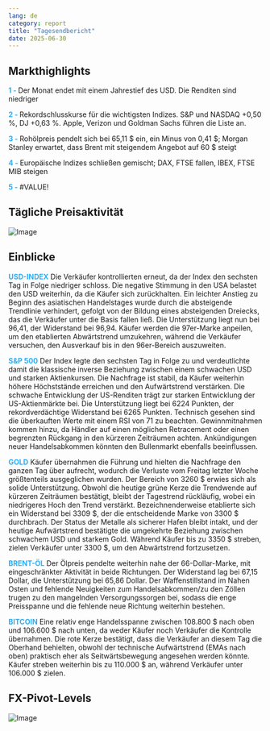 ```yaml
---
lang: de
category: report
title: "Tagesendbericht"
date: 2025-06-30
---
```



<h2>Markthighlights</h2>
<strong style="color: #2caef7;">1 - </strong> Der Monat endet mit einem Jahrestief des USD. Die Renditen sind niedriger

<strong style="color: #2caef7;">2 - </strong> Rekordschlusskurse für die wichtigsten Indizes. S&P und NASDAQ +0,50 %, DJ +0,63 %. Apple, Verizon und Goldman Sachs führen die Liste an.

<strong style="color: #2caef7;">3 - </strong> Rohölpreis pendelt sich bei 65,11 $ ein, ein Minus von 0,41 $; Morgan Stanley erwartet, dass Brent mit steigendem Angebot auf 60 $ steigt

<strong style="color: #2caef7;">4 - </strong> Europäische Indizes schließen gemischt; DAX, FTSE fallen, IBEX, FTSE MIB steigen

<strong style="color: #2caef7;">5 - </strong> #VALUE!



<h2>Tägliche Preisaktivität</h2>
<img src="https://markleighedu.github.io/img/Jun-2025/30-Jun-2025/price.jpg" alt="Image"/>

<h2>Einblicke</h2>
<strong style="color: #2caef7;">USD-INDEX</strong> Die Verkäufer kontrollierten erneut, da der Index den sechsten Tag in Folge niedriger schloss. Die negative Stimmung in den USA belastet den USD weiterhin, da die Käufer sich zurückhalten. Ein leichter Anstieg zu Beginn des asiatischen Handelstages wurde durch die absteigende Trendlinie verhindert, gefolgt von der Bildung eines absteigenden Dreiecks, das die Verkäufer unter die Basis fallen ließ. Die Unterstützung liegt nun bei 96,41, der Widerstand bei 96,94. Käufer werden die 97er-Marke anpeilen, um den etablierten Abwärtstrend umzukehren, während die Verkäufer versuchen, den Ausverkauf bis in den 96er-Bereich auszuweiten.

<strong style="color: #2caef7;">S&P 500</strong> Der Index legte den sechsten Tag in Folge zu und verdeutlichte damit die klassische inverse Beziehung zwischen einem schwachen USD und starken Aktienkursen. Die Nachfrage ist stabil, da Käufer weiterhin höhere Höchststände erreichen und den Aufwärtstrend verstärken. Die schwache Entwicklung der US-Renditen trägt zur starken Entwicklung der US-Aktienmärkte bei. Die Unterstützung liegt bei 6224 Punkten, der rekordverdächtige Widerstand bei 6265 Punkten. Technisch gesehen sind die überkauften Werte mit einem RSI von 71 zu beachten. Gewinnmitnahmen kommen hinzu, da Händler auf einen möglichen Retracement oder einen begrenzten Rückgang in den kürzeren Zeiträumen achten. Ankündigungen neuer Handelsabkommen könnten den Bullenmarkt ebenfalls beeinflussen.

<strong style="color: #2caef7;">GOLD</strong> Käufer übernahmen die Führung und hielten die Nachfrage den ganzen Tag über aufrecht, wodurch die Verluste vom Freitag letzter Woche größtenteils ausgeglichen wurden. Der Bereich von 3260 $ erwies sich als solide Unterstützung. Obwohl die heutige grüne Kerze die Trendwende auf kürzeren Zeiträumen bestätigt, bleibt der Tagestrend rückläufig, wobei ein niedrigeres Hoch den Trend verstärkt. Bezeichnenderweise etablierte sich ein Widerstand bei 3309 $, der die entscheidende Marke von 3300 $ durchbrach. Der Status der Metalle als sicherer Hafen bleibt intakt, und der heutige Aufwärtstrend bestätigte die umgekehrte Beziehung zwischen schwachem USD und starkem Gold. Während Käufer bis zu 3350 $ streben, zielen Verkäufer unter 3300 $, um den Abwärtstrend fortzusetzen.

<strong style="color: #2caef7;">BRENT-ÖL</strong> Der Ölpreis pendelte weiterhin nahe der 66-Dollar-Marke, mit eingeschränkter Aktivität in beide Richtungen. Der Widerstand lag bei 67,15 Dollar, die Unterstützung bei 65,86 Dollar. Der Waffenstillstand im Nahen Osten und fehlende Neuigkeiten zum Handelsabkommen/zu den Zöllen trugen zu den mangelnden Versorgungssorgen bei, sodass die enge Preisspanne und die fehlende neue Richtung weiterhin bestehen.

<strong style="color: #2caef7;">BITCOIN</strong> Eine relativ enge Handelsspanne zwischen 108.800 $ nach oben und 106.600 $ nach unten, da weder Käufer noch Verkäufer die Kontrolle übernahmen. Die rote Kerze bestätigt, dass die Verkäufer an diesem Tag die Oberhand behielten, obwohl der technische Aufwärtstrend (EMAs nach oben) praktisch eher als Seitwärtsbewegung angesehen werden könnte. Käufer streben weiterhin bis zu 110.000 $ an, während Verkäufer unter 106.000 $ zielen.



<h2>FX-Pivot-Levels</h2>
<img src="https://markleighedu.github.io/img/Jun-2025/30-Jun-2025/pivot.jpg" alt="Image"/>